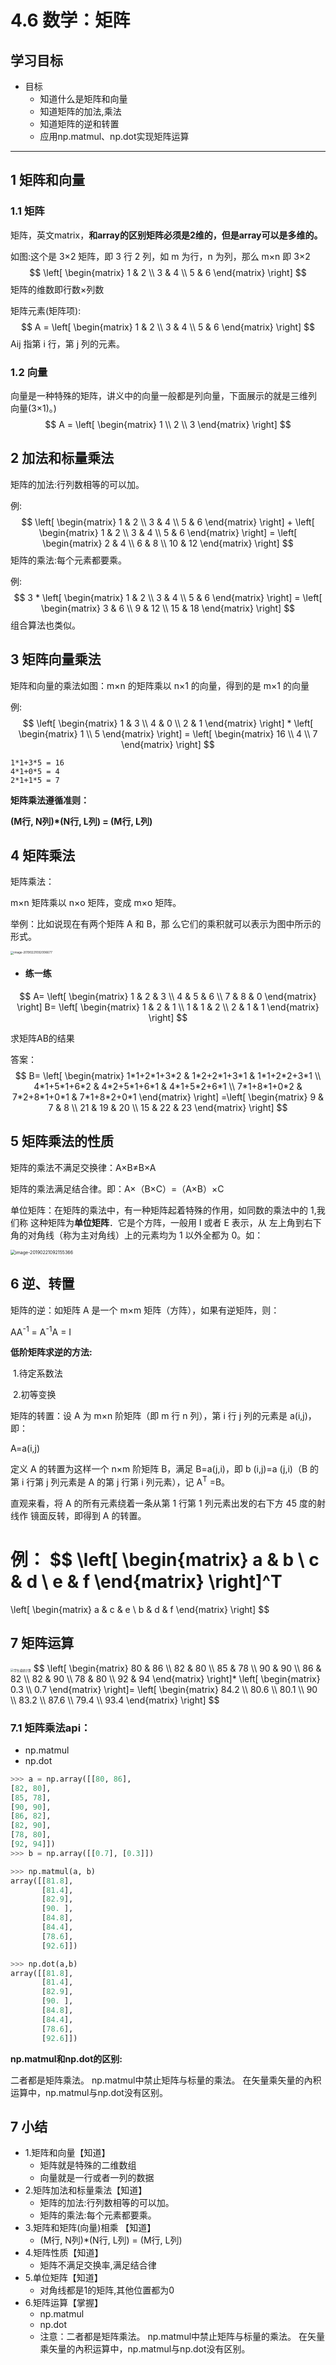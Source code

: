 # 4.6 数学：矩阵

## 学习目标

- 目标
  - 知道什么是矩阵和向量
  - 知道矩阵的加法,乘法
  - 知道矩阵的逆和转置
  - 应用np.matmul、np.dot实现矩阵运算

----

## 1 矩阵和向量

### 1.1 矩阵

矩阵，英文matrix，**和array的区别矩阵必须是2维的，但是array可以是多维的。**

如图:这个是 3×2 矩阵，即 3 行 2 列，如 m 为行，n 为列，那么 m×n 即 3×2
$$
\left[
 \begin{matrix}
   1 & 2  \\
   3 & 4  \\
   5 & 6 
  \end{matrix}
  \right]
$$
矩阵的维数即行数×列数

矩阵元素(矩阵项):
$$
A = \left[
 \begin{matrix}
   1 & 2  \\
   3 & 4  \\
   5 & 6 
  \end{matrix}
  \right]
$$
Aij 指第 i 行，第 j 列的元素。

### 1.2 向量

向量是一种特殊的矩阵，讲义中的向量一般都是列向量，下面展示的就是三维列
向量(3×1)。)
$$
A = \left[
 \begin{matrix}
   1  \\
   2  \\
   3 
  \end{matrix}
  \right]
$$

## 2 加法和标量乘法

矩阵的加法:行列数相等的可以加。

例:
$$
\left[
 \begin{matrix}
   1 & 2  \\
   3 & 4  \\
   5 & 6 
  \end{matrix}
  \right] +
\left[
 \begin{matrix}
   1 & 2  \\
   3 & 4  \\
   5 & 6 
  \end{matrix}
  \right] = 
  \left[
 \begin{matrix}
   2 & 4  \\
   6 & 8  \\
   10 & 12 
  \end{matrix}
  \right]
$$
矩阵的乘法:每个元素都要乘。

例:
$$
3 *
\left[
 \begin{matrix}
   1 & 2  \\
   3 & 4  \\
   5 & 6 
  \end{matrix}
  \right] = 
  \left[
 \begin{matrix}
   3 & 6  \\
   9 & 12  \\
   15 & 18 
  \end{matrix}
  \right]
$$
组合算法也类似。

## 3 矩阵向量乘法

矩阵和向量的乘法如图：m×n 的矩阵乘以 n×1 的向量，得到的是 m×1 的向量

例:
$$
\left[
 \begin{matrix}
   1 & 3  \\
   4 & 0  \\
   2 & 1 
  \end{matrix}
  \right] *
\left[
 \begin{matrix}
   1  \\
   5 
  \end{matrix}
  \right] = 
  \left[
 \begin{matrix}
   16  \\
   4 \\
   7 
  \end{matrix}
  \right]
$$

```
1*1+3*5 = 16
4*1+0*5 = 4
2*1+1*5 = 7
```

**矩阵乘法遵循准则：**

**(M行, N列)*(N行, L列) = (M行, L列)**



## 4 矩阵乘法

矩阵乘法：

m×n 矩阵乘以 n×o 矩阵，变成 m×o 矩阵。

举例：比如说现在有两个矩阵 A 和 B，那 么它们的乘积就可以表示为图中所示的形式。

<img src="./images/矩阵乘法计算过程.png" alt="image-20190221092006677" style="zoom: 33%;" />

- #### 练一练


$$
A=
\left[
 \begin{matrix}
   1 & 2 & 3 \\
   4 & 5 & 6 \\
   7 & 8 & 0 
  \end{matrix} 
\right]
B=
\left[
 \begin{matrix}
   1 & 2 & 1 \\
   1 & 1 & 2 \\
   2 & 1 & 1 
  \end{matrix} 
\right]
$$

求矩阵AB的结果







答案：
$$
B=
\left[
 \begin{matrix}
   1*1+2*1+3*2 & 1*2+2*1+3*1 & 1*1+2*2+3*1 \\
   4*1+5*1+6*2 & 4*2+5*1+6*1 & 4*1+5*2+6*1 \\
   7*1+8*1+0*2 & 7*2+8*1+0*1 & 7*1+8*2+0*1 
  \end{matrix} 
\right]
=\left[
 \begin{matrix}
   9 & 7 & 8 \\
   21 & 19 & 20 \\
   15 & 22 & 23 
  \end{matrix} 
\right]
$$



## 5 矩阵乘法的性质

矩阵的乘法不满足交换律：A×B≠B×A

矩阵的乘法满足结合律。即：A×（B×C）=（A×B）×C

单位矩阵：在矩阵的乘法中，有一种矩阵起着特殊的作用，如同数的乘法中的 1,我们称 这种矩阵为**单位矩阵**．它是个方阵，一般用 I 或者 E 表示，从 左上角到右下角的对角线（称为主对角线）上的元素均为 1 以外全都为 0。如：

<img src="https://tva1.sinaimg.cn/large/006tNbRwgy1ga22tqk3bej30nq05gt9k.jpg" alt="image-20190221092155366" style="zoom:50%;" />

## 6 逆、转置

矩阵的逆：如矩阵 A 是一个 m×m 矩阵（方阵），如果有逆矩阵，则：

AA<sup>-1</sup> = A<sup>-1</sup>A = I

**低阶矩阵求逆的方法:**

​	1.待定系数法

​	2.初等变换

矩阵的转置：设 A 为 m×n 阶矩阵（即 m 行 n 列），第 i 行 j 列的元素是 a(i,j)，即：

A=a(i,j)

定义 A 的转置为这样一个 n×m 阶矩阵 B，满足 B=a(j,i)，即 b (i,j)=a (j,i)（B 的第 i 行第 j 列元素是 A 的第 j 行第 i 列元素），记 A<sup>T</sup> =B。

直观来看，将 A 的所有元素绕着一条从第 1 行第 1 列元素出发的右下方 45 度的射线作 镜面反转，即得到 A 的转置。

例：
$$
\left[
 \begin{matrix}
   a & b \\
   c & d \\
   e & f 
  \end{matrix} 
\right]^T
=
\left[
 \begin{matrix}
   a & c & e \\
   b & d & f 
  \end{matrix} 
\right]
$$

## 7 矩阵运算

<img src="./images/学生成绩计算.png" alt="学生成绩计算" style="zoom: 33%;" />
$$
\left[
 \begin{matrix}
   80 & 86 \\
   82 & 80 \\
   85 & 78 \\
   90 & 90 \\
   86 & 82 \\
   82 & 90 \\
   78 & 80 \\
   92 & 94
  \end{matrix} 
\right]*
\left[
 \begin{matrix}
   0.3 \\
   0.7
  \end{matrix} 
\right]=
\left[
 \begin{matrix}
   84.2 \\
   80.6 \\
   80.1 \\
   90   \\
   83.2 \\
   87.6 \\
   79.4 \\
   93.4 
  \end{matrix} 
\right]
$$


### 7.1 矩阵乘法api：

- np.matmul
- np.dot

```python
>>> a = np.array([[80, 86],
[82, 80],
[85, 78],
[90, 90],
[86, 82],
[82, 90],
[78, 80],
[92, 94]])
>>> b = np.array([[0.7], [0.3]])

>>> np.matmul(a, b)
array([[81.8],
       [81.4],
       [82.9],
       [90. ],
       [84.8],
       [84.4],
       [78.6],
       [92.6]])

>>> np.dot(a,b)
array([[81.8],
       [81.4],
       [82.9],
       [90. ],
       [84.8],
       [84.4],
       [78.6],
       [92.6]])
```

**np.matmul和np.dot的区别:**

二者都是矩阵乘法。
np.matmul中禁止矩阵与标量的乘法。
在矢量乘矢量的內积运算中，np.matmul与np.dot没有区别。

## 7 小结

- 1.矩阵和向量【知道】
  - 矩阵就是特殊的二维数组
  - 向量就是一行或者一列的数据
- 2.矩阵加法和标量乘法【知道】
  - 矩阵的加法:行列数相等的可以加。
  - 矩阵的乘法:每个元素都要乘。
- 3.矩阵和矩阵(向量)相乘 【知道】
  - (M行, N列)*(N行, L列) = (M行, L列)
- 4.矩阵性质【知道】
  - 矩阵不满足交换率,满足结合律
- 5.单位矩阵【知道】
  - 对角线都是1的矩阵,其他位置都为0
- 6.矩阵运算【掌握】
  - np.matmul
  - np.dot
  - 注意：二者都是矩阵乘法。 np.matmul中禁止矩阵与标量的乘法。 在矢量乘矢量的內积运算中，np.matmul与np.dot没有区别。